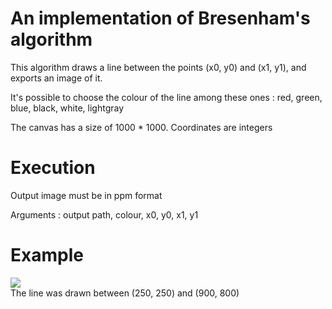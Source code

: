 # An implementation of Bresenham's algorithm
This algorithm draws a line between the points (x0, y0) and (x1, y1), and exports an image of it. 

It's possible to choose the colour of the line among these ones : red, green, blue, black, white, lightgray

The canvas has a size of 1000 * 1000. Coordinates are integers

# Execution
Output image must be in ppm format

Arguments : output path, colour, x0, y0, x1, y1

# Example
![](https://i.imgur.com/8YABLtI.png) \
The line was drawn between (250, 250) and (900, 800)
